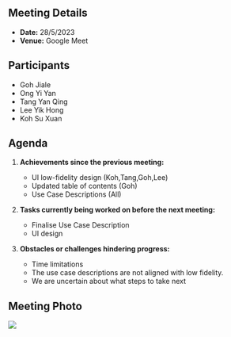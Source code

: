 ## Meeting Details
- **Date:** 28/5/2023
- **Venue:** Google Meet

## Participants
- Goh Jiale
- Ong Yi Yan
- Tang Yan Qing
- Lee Yik Hong
- Koh Su Xuan

## Agenda
1. **Achievements since the previous meeting:**
   - UI low-fidelity design (Koh,Tang,Goh,Lee)
   - Updated table of contents (Goh)
   - Use Case Descriptions (All)

2. **Tasks currently being worked on before the next meeting:**
   - Finalise Use Case Description
   - UI design

3. **Obstacles or challenges hindering progress:**
   - Time limitations
   - The use case descriptions are not aligned with low fidelity.
   - We are uncertain about what steps to take next

## Meeting Photo
<img src="WhatsApp Image 2023-05-25 at 09.56.40.jpg">
